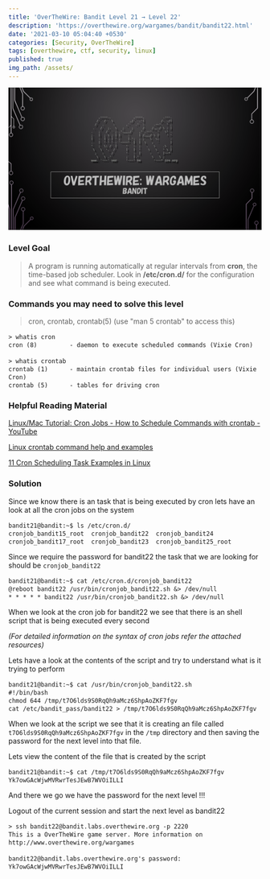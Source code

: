 ```yaml
---
title: 'OverTheWire: Bandit Level 21 → Level 22'
description: 'https://overthewire.org/wargames/bandit/bandit22.html'
date: '2021-03-10 05:04:40 +0530'
categories: [Security, OverTheWire]
tags: [overthewire, ctf, security, linux]
published: true
img_path: /assets/
---
```


![OverTheWire Banner](images/overthewire-banner.png)

### Level Goal

> A program is running automatically at regular intervals from **cron**, the time-based job scheduler. Look in **/etc/cron.d/** for the configuration and see what command is being executed.

### Commands you may need to solve this level

> cron, crontab, crontab(5) (use "man 5 crontab" to access this)

```
> whatis cron  
cron (8)         - daemon to execute scheduled commands (Vixie Cron)

> whatis crontab  
crontab (1)      - maintain crontab files for individual users (Vixie Cron)  
crontab (5)      - tables for driving cron
```

### Helpful Reading Material

[Linux/Mac Tutorial: Cron Jobs - How to Schedule Commands with crontab - YouTube](https://www.youtube.com/watch?v=QZJ1drMQz1A)

[Linux crontab command help and examples](https://www.computerhope.com/unix/ucrontab.htm)

[11 Cron Scheduling Task Examples in Linux](https://www.tecmint.com/11-cron-scheduling-task-examples-in-linux/)

### Solution

Since we know there is an task that is being executed by cron lets have an look at all the cron jobs on the system

```
bandit21@bandit:~$ ls /etc/cron.d/  
cronjob_bandit15_root  cronjob_bandit22  cronjob_bandit24  
cronjob_bandit17_root  cronjob_bandit23  cronjob_bandit25_root
```

Since we require the password for bandit22 the task that we are looking for should be `cronjob_bandit22`

```
bandit21@bandit:~$ cat /etc/cron.d/cronjob_bandit22
@reboot bandit22 /usr/bin/cronjob_bandit22.sh &> /dev/null
* * * * * bandit22 /usr/bin/cronjob_bandit22.sh &> /dev/null
```

When we look at the cron job for bandit22 we see that there is an shell script that is being executed every second

_(For detailed information on the syntax of cron jobs refer the attached resources)_

Lets have a look at the contents of the script and try to understand what is it trying to perform

```
bandit21@bandit:~$ cat /usr/bin/cronjob_bandit22.sh
#!/bin/bash
chmod 644 /tmp/t7O6lds9S0RqQh9aMcz6ShpAoZKF7fgv
cat /etc/bandit_pass/bandit22 > /tmp/t7O6lds9S0RqQh9aMcz6ShpAoZKF7fgv
```

When we look at the script we see that it is creating an file called `t7O6lds9S0RqQh9aMcz6ShpAoZKF7fgv` in the `/tmp` directory and then saving the password for the next level into that file.

Lets view the content of the file that is created by the script

```
bandit21@bandit:~$ cat /tmp/t7O6lds9S0RqQh9aMcz6ShpAoZKF7fgv  
Yk7owGAcWjwMVRwrTesJEwB7WVOiILLI
```

And there we go we have the password for the next level !!!

Logout of the current session and start the next level as bandit22

```
> ssh bandit22@bandit.labs.overthewire.org -p 2220
This is a OverTheWire game server. More information on http://www.overthewire.org/wargames

bandit22@bandit.labs.overthewire.org's password: Yk7owGAcWjwMVRwrTesJEwB7WVOiILLI
```